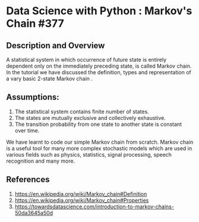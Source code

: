 # Data Science with Python : Markov's Chain #377 

## Description and Overview

A statistical system in which occurrence of future state is entirely dependent only on the immediately preceding state, is called Markov chain.
In the tutorial we have discussed the definition, types and representation of a vary basic 2-state Markov chain .

## Assumptions:

1. The statistical system contains finite number of states.
2. The states are mutually exclusive and collectively exhaustive.
3. The transition probability from one state to another state is constant over time.

We have learnt to code our simple Markov chain from scratch. Markov chain is a useful tool for many more complex stochastic models which are used in various fields such as physics, statistics, signal processing, speech recognition and many more.

## References

1. https://en.wikipedia.org/wiki/Markov_chain#Definition
2. https://en.wikipedia.org/wiki/Markov_chain#Properties
3. https://towardsdatascience.com/introduction-to-markov-chains-50da3645a50d

